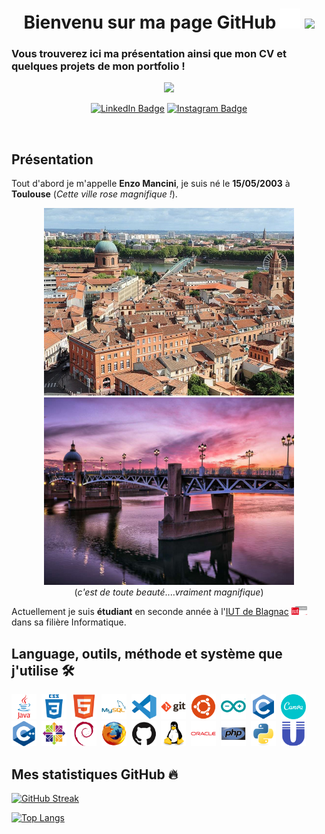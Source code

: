 <h1 align="center">Bienvenu sur ma page GitHub <img src="images/GitHub-Mark-Light-32px.png"> <img src="https://media.giphy.com/media/hvRJCLFzcasrR4ia7z/giphy.gif" width="40"></h1>

  ### Vous trouverez ici ma présentation ainsi que mon CV et quelques projets de mon portfolio !
  
<p align="center"><img src="https://media.giphy.com/media/M9gbBd9nbDrOTu1Mqx/giphy.gif" width="100"/></p>
<p align="center">
<a href="https://www.linkedin.com/in/enzo-mancini-02b768252/"><img src="https://img.shields.io/badge/LinkedIn-blue?style=for-the-badge&logo=linkedin&logoColor=white" alt="LinkedIn Badge"></a>
<a href="https://www.instagram.com/enzo_mnc1/"><img src="https://img.shields.io/badge/Instagram-red?style=for-the-badge&logo=instagram&logoColor=white" alt="Instagram Badge"></a>
</p>
<p align="center"><img src="https://komarev.com/ghpvc/?username=EnzoMancini&style=flat-square&color=blue" alt=""></p>

## Présentation

Tout d'abord je m'appelle **Enzo Mancini**, je suis né le **15/05/2003** à **Toulouse** (_Cette ville rose magnifique !_).
<p align="center">
<img src="images/toulouse_1.png" width="400">  <img src="images/toulouse_2.png" width="400"><br>
  (<i>c'est de toute beauté</i>....<i>vraiment magnifique</i>)
</p>
   
Actuellement je suis **étudiant** en seconde année à l'[IUT de Blagnac](https://www.iut-blagnac.fr/fr) <img src="images/Logo_IUT_Blagnac.png" width="25"> dans sa filière Informatique.

## Language, outils, méthode et système que j'utilise 🛠 &nbsp;

<p>
  <img src="https://github.com/devicons/devicon/blob/master/icons/java/java-original-wordmark.svg" title="Java" alt="Java" width="40" height="40"/>&nbsp;
  <img src="https://github.com/devicons/devicon/blob/master/icons/css3/css3-plain-wordmark.svg"  title="CSS3" alt="CSS" width="40" height="40"/>&nbsp;
  <img src="https://github.com/devicons/devicon/blob/master/icons/html5/html5-original.svg" title="HTML5" alt="HTML" width="40" height="40"/>&nbsp;
  <img src="https://github.com/devicons/devicon/blob/master/icons/mysql/mysql-original-wordmark.svg" title="MySQL"  alt="MySQL" width="40" height="40"/>&nbsp;
  <img src="https://github.com/devicons/devicon/blob/master/icons/vscode/vscode-original.svg" title="VSCode" **alt="vscode" width="40" height="40"/>&nbsp;
  <img src="https://github.com/devicons/devicon/blob/master/icons/git/git-original-wordmark.svg" title="Git" **alt="Git" width="40" height="40"/>&nbsp;
  <img src="https://github.com/devicons/devicon/blob/master/icons/ubuntu/ubuntu-plain.svg" title="Ubuntu" **alt="Ubuntu" width="40" height="40"/>&nbsp;
  <img src="https://github.com/devicons/devicon/blob/master/icons/arduino/arduino-original.svg" title="Arduino" **alt="arduino" width="40" height="40"/>&nbsp;
  <img src="https://github.com/devicons/devicon/blob/master/icons/c/c-original.svg" title="C" **alt="C" width="40" height="40"/>&nbsp;
  <img src="https://github.com/devicons/devicon/blob/master/icons/canva/canva-original.svg" title="Canva" **alt="canva" width="40" height="40"/>&nbsp;
  <img src="https://github.com/devicons/devicon/blob/master/icons/cplusplus/cplusplus-original.svg" title="C++" **alt="C++" width="40" height="40"/>&nbsp;
  <img src="https://github.com/devicons/devicon/blob/master/icons/centos/centos-original.svg" title="CentOS" **alt="CentOS" width="40" height="40"/>&nbsp;
  <img src="https://github.com/devicons/devicon/blob/master/icons/debian/debian-original.svg" title="Debian" **alt="Debian" width="40" height="40"/>&nbsp;
  <img src="https://github.com/devicons/devicon/blob/master/icons/firefox/firefox-original.svg" title="FireFox" **alt="FireFox" width="40" height="40"/>&nbsp;
  <img src="https://github.com/devicons/devicon/blob/master/icons/github/github-original.svg" title="GitHub" **alt="GitHub" width="40" height="40"/>&nbsp;
  <img src="https://github.com/devicons/devicon/blob/master/icons/linux/linux-original.svg" title="Linux" **alt="Linux" width="40" height="40"/>&nbsp;
  <img src="https://github.com/devicons/devicon/blob/master/icons/oracle/oracle-original.svg" title="Oracle" **alt="Oracle" width="40" height="40"/>&nbsp;
  <img src="https://github.com/devicons/devicon/blob/master/icons/php/php-original.svg" title="PHP" **alt="php" width="40" height="40"/>&nbsp;
  <img src="https://github.com/devicons/devicon/blob/master/icons/python/python-original.svg" title="Python" **alt="python" width="40" height="40"/>&nbsp;
  <img src="https://github.com/devicons/devicon/blob/master/icons/unix/unix-original.svg" title="Unix" **alt="unix" width="40" height="40"/>&nbsp;
</p>

## Mes statistiques GitHub 🔥 &nbsp;

[![GitHub Streak](http://github-readme-streak-stats.herokuapp.com?user=EnzoMancini&theme=dark&border_radius=5&locale=fr)](https://git.io/streak-stats)

[![Top Langs](https://github-readme-stats.vercel.app/api/top-langs/?username=EnzoMancini&layout=compact&theme=vision-friendly-dark)](https://github.com/anuraghazra/github-readme-stats)
